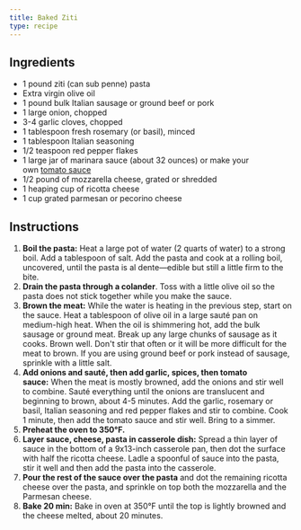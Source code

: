 ```yaml
---
title: Baked Ziti
type: recipe
---
```


## **Ingredients**

- 1 pound ziti (can sub penne) pasta
- Extra virgin olive oil
- 1 pound bulk Italian sausage or ground beef or pork
- 1 large onion, chopped
- 3-4 garlic cloves, chopped
- 1 tablespoon fresh rosemary (or basil), minced
- 1 tablespoon Italian seasoning
- 1/2 teaspoon red pepper flakes
- 1 large jar of marinara sauce (about 32 ounces) or make your own [tomato sauce](https://www.simplyrecipes.com/recipes/basic_tomato_sauce/)
- 1/2 pound of mozzarella cheese, grated or shredded
- 1 heaping cup of ricotta cheese
- 1 cup grated parmesan or pecorino cheese

## **Instructions**

1.  **Boil the pasta:** Heat a large pot of water (2 quarts of water) to a strong boil. Add a tablespoon of salt. Add the pasta and cook at a rolling boil, uncovered, until the pasta is al dente—edible but still a little firm to the bite.
2. **Drain the pasta through a colander**. Toss with a little olive oil so the pasta does not stick together while you make the sauce.
3. **Brown the meat:** While the water is heating in the previous step, start on the sauce. Heat a tablespoon of olive oil in a large sauté pan on medium-high heat. When the oil is shimmering hot, add the bulk sausage or ground meat. Break up any large chunks of sausage as it cooks. Brown well.  Don't stir that often or it will be more difficult for the meat to brown. If you are using ground beef or pork instead of sausage, sprinkle with a little salt.
4. **Add onions and sauté, then add garlic, spices, then tomato sauce:** When the meat is mostly browned, add the onions and stir well to combine. Sauté everything until the onions are translucent and beginning to brown, about 4-5 minutes. Add the garlic, rosemary or basil, Italian seasoning and red pepper flakes and stir to combine. Cook 1 minute, then add the tomato sauce and stir well. Bring to a simmer.
5. **Preheat the oven to 350°F.**
6. **Layer sauce, cheese, pasta in casserole dish:** Spread a thin layer of sauce in the bottom of a 9x13-inch casserole pan, then dot the surface with half the ricotta cheese. Ladle a spoonful of sauce into the pasta, stir it well and then add the pasta into the casserole.
7. **Pour the rest of the sauce over the pasta** and dot the remaining ricotta cheese over the pasta, and sprinkle on top both the mozzarella and the Parmesan cheese.
8. **Bake 20 min:** Bake in oven at 350°F until the top is lightly browned and the cheese melted, about 20 minutes.
